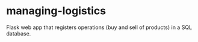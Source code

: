 # managing-logistics
Flask web app that registers operations (buy and sell of products) in a SQL database.
